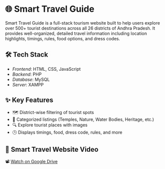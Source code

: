 # 🌐 Smart Travel Guide

Smart Travel Guide is a full-stack tourism website built to help users explore over 500+ tourist destinations across all 26 districts of Andhra Pradesh. It provides well-organized, detailed travel information including location highlights, timings, rules, food options, and dress codes.


## 🛠 Tech Stack

- *Frontend*: HTML, CSS, JavaScript  
- *Backend*: PHP  
- *Database*: MySQL  
- *Server*: XAMPP


## ✨ Key Features

- 🗺 District-wise filtering of tourist spots  
- 🧭 Categorized listings (Temples, Nature, Water Bodies, Heritage, etc.)  
- 🔍 Explore tourist places with images  
- 🕒 Displays timings, food, dress code, rules, and more



## 🎥 Smart Travel Website Video

📽️ [Watch on Google Drive](https://drive.google.com/file/d/1RteG_1rHqSiK-koIAjznBbRCX1ZaElmI/view?usp=sharing)

